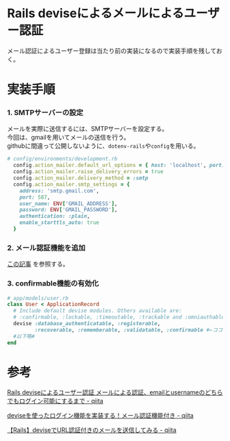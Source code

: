 # Rails deviseによるメールによるユーザー認証

メール認証によるユーザー登録は当たり前の実装になるので実装手順を残しておく。

# 実装手順

### 1. SMTPサーバーの設定

メールを実際に送信するには、SMTPサーバーを設定する。  
今回は、gmailを用いてメールの送信を行う。  
githubに間違って公開しないように、`dotenv-rails`や`config`を用いる。

```ruby
# config/environments/development.rb
  config.action_mailer.default_url_options = { host: 'localhost', port: 3000 }
  config.action_mailer.raise_delivery_errors = true
  config.action_mailer.delivery_method = :smtp
  config.action_mailer.smtp_settings = {
    address: 'smtp.gmail.com',
    port: 587,
    user_name: ENV['GMAIL_ADDRESS'],
    password: ENV['GMAIL_PASSWORD'],
    authentication: :plain,
    enable_starttls_auto: true
  }
```

### 2. メール認証機能を追加
[この記事](https://qiita.com/kskumgk63/items/aa581b6b3f8c66fa82e2#%E3%83%A1%E3%83%BC%E3%83%AB%E8%AA%8D%E8%A8%BC%E6%A9%9F%E8%83%BD%E3%82%92%E8%BF%BD%E5%8A%A0-1)
を参照する。

### 3. confirmable機能の有効化

```ruby
# app/models/user.rb
class User < ApplicationRecord
  # Include default devise modules. Others available are:
  # :confirmable, :lockable, :timeoutable, :trackable and :omniauthable
  devise :database_authenticatable, :registerable,
         :recoverable, :rememberable, :validatable, :confirmable #←ココに追加だけ
  #以下略#
end
```

# 参考

[Rails deviseによるユーザー認証 メールによる認証、emailとusernameのどちらでもログイン可能にするまで - qiita](https://qiita.com/shizuma/items/c8c2e71af8c1dcf3d1c2)

[deviseを使ったログイン機能を実装する！メール認証機能付き - qiita](https://qiita.com/kskumgk63/items/aa581b6b3f8c66fa82e2)

[【Rails】deviseでURL認証付きのメールを送信してみる - qiita](https://qiita.com/ozackiee/items/21fcad4a1564136b9510)



